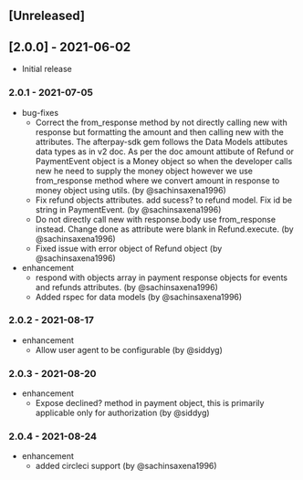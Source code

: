 ## [Unreleased]

## [2.0.0] - 2021-06-02

- Initial release

### 2.0.1 - 2021-07-05

* bug-fixes
  * Correct the from_response method by not directly calling new with response but formatting the amount and then calling new with the attributes. The afterpay-sdk gem follows the Data Models attibutes data types as in v2 doc. As per the doc amount attibute of Refund or PaymentEvent object is a Money object so when the developer calls new he need to supply the money object however we use from_response method where we convert amount in response to money object using utils. (by @sachinsaxena1996)
  * Fix refund objects attributes. add sucess? to refund model. Fix id be string in PaymentEvent. (by @sachinsaxena1996)
  * Do not directly call new with response.body use from_response instead. Change done as attribute were blank in Refund.execute. (by @sachinsaxena1996)
  * Fixed issue with error object of Refund object (by @sachinsaxena1996)
* enhancement
  * respond with objects array in payment response objects for events and refunds attributes. (by @sachinsaxena1996)
  * Added rspec for data models (by @sachinsaxena1996)

### 2.0.2 - 2021-08-17

* enhancement
  * Allow user agent to be configurable (by @siddyg)

### 2.0.3 - 2021-08-20

* enhancement
  * Expose declined? method in payment object, this is primarily applicable only for authorization (by @siddyg)

### 2.0.4 - 2021-08-24

* enhancement
  * added circleci support (by @sachinsaxena1996)